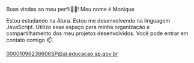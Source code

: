 Boas vindas ao meu perfil💙💙!
Meu nome é Monique 

Estou estudando na Alura.
Estou me desenvolvendo na linguagem JavaScript.
Utilizo esse espaço para minha organização e compartilhamento dos meu projetos desenvolvidos.
Você pode entrar em contato comigo 📫.

00001096236606SP@al.educacao.sp.gov.br
